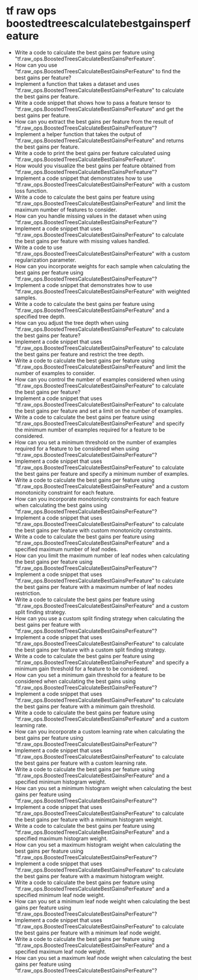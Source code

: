 # tf raw ops boostedtreescalculatebestgainsperfeature

- Write a code to calculate the best gains per feature using "tf.raw_ops.BoostedTreesCalculateBestGainsPerFeature".
- How can you use "tf.raw_ops.BoostedTreesCalculateBestGainsPerFeature" to find the best gains per feature?
- Implement a function that takes a dataset and uses "tf.raw_ops.BoostedTreesCalculateBestGainsPerFeature" to calculate the best gains per feature.
- Write a code snippet that shows how to pass a feature tensor to "tf.raw_ops.BoostedTreesCalculateBestGainsPerFeature" and get the best gains per feature.
- How can you extract the best gains per feature from the result of "tf.raw_ops.BoostedTreesCalculateBestGainsPerFeature"?
- Implement a helper function that takes the output of "tf.raw_ops.BoostedTreesCalculateBestGainsPerFeature" and returns the best gains per feature.
- Write a code to print the best gains per feature calculated using "tf.raw_ops.BoostedTreesCalculateBestGainsPerFeature".
- How would you visualize the best gains per feature obtained from "tf.raw_ops.BoostedTreesCalculateBestGainsPerFeature"?
- Implement a code snippet that demonstrates how to use "tf.raw_ops.BoostedTreesCalculateBestGainsPerFeature" with a custom loss function.
- Write a code to calculate the best gains per feature using "tf.raw_ops.BoostedTreesCalculateBestGainsPerFeature" and limit the maximum number of features to consider.
- How can you handle missing values in the dataset when using "tf.raw_ops.BoostedTreesCalculateBestGainsPerFeature"?
- Implement a code snippet that uses "tf.raw_ops.BoostedTreesCalculateBestGainsPerFeature" to calculate the best gains per feature with missing values handled.
- Write a code to use "tf.raw_ops.BoostedTreesCalculateBestGainsPerFeature" with a custom regularization parameter.
- How can you incorporate weights for each sample when calculating the best gains per feature using "tf.raw_ops.BoostedTreesCalculateBestGainsPerFeature"?
- Implement a code snippet that demonstrates how to use "tf.raw_ops.BoostedTreesCalculateBestGainsPerFeature" with weighted samples.
- Write a code to calculate the best gains per feature using "tf.raw_ops.BoostedTreesCalculateBestGainsPerFeature" and a specified tree depth.
- How can you adjust the tree depth when using "tf.raw_ops.BoostedTreesCalculateBestGainsPerFeature" to calculate the best gains per feature?
- Implement a code snippet that uses "tf.raw_ops.BoostedTreesCalculateBestGainsPerFeature" to calculate the best gains per feature and restrict the tree depth.
- Write a code to calculate the best gains per feature using "tf.raw_ops.BoostedTreesCalculateBestGainsPerFeature" and limit the number of examples to consider.
- How can you control the number of examples considered when using "tf.raw_ops.BoostedTreesCalculateBestGainsPerFeature" to calculate the best gains per feature?
- Implement a code snippet that uses "tf.raw_ops.BoostedTreesCalculateBestGainsPerFeature" to calculate the best gains per feature and set a limit on the number of examples.
- Write a code to calculate the best gains per feature using "tf.raw_ops.BoostedTreesCalculateBestGainsPerFeature" and specify the minimum number of examples required for a feature to be considered.
- How can you set a minimum threshold on the number of examples required for a feature to be considered when using "tf.raw_ops.BoostedTreesCalculateBestGainsPerFeature"?
- Implement a code snippet that uses "tf.raw_ops.BoostedTreesCalculateBestGainsPerFeature" to calculate the best gains per feature and specify a minimum number of examples.
- Write a code to calculate the best gains per feature using "tf.raw_ops.BoostedTreesCalculateBestGainsPerFeature" and a custom monotonicity constraint for each feature.
- How can you incorporate monotonicity constraints for each feature when calculating the best gains using "tf.raw_ops.BoostedTreesCalculateBestGainsPerFeature"?
- Implement a code snippet that uses "tf.raw_ops.BoostedTreesCalculateBestGainsPerFeature" to calculate the best gains per feature with custom monotonicity constraints.
- Write a code to calculate the best gains per feature using "tf.raw_ops.BoostedTreesCalculateBestGainsPerFeature" and a specified maximum number of leaf nodes.
- How can you limit the maximum number of leaf nodes when calculating the best gains per feature using "tf.raw_ops.BoostedTreesCalculateBestGainsPerFeature"?
- Implement a code snippet that uses "tf.raw_ops.BoostedTreesCalculateBestGainsPerFeature" to calculate the best gains per feature with a maximum number of leaf nodes restriction.
- Write a code to calculate the best gains per feature using "tf.raw_ops.BoostedTreesCalculateBestGainsPerFeature" and a custom split finding strategy.
- How can you use a custom split finding strategy when calculating the best gains per feature with "tf.raw_ops.BoostedTreesCalculateBestGainsPerFeature"?
- Implement a code snippet that uses "tf.raw_ops.BoostedTreesCalculateBestGainsPerFeature" to calculate the best gains per feature with a custom split finding strategy.
- Write a code to calculate the best gains per feature using "tf.raw_ops.BoostedTreesCalculateBestGainsPerFeature" and specify a minimum gain threshold for a feature to be considered.
- How can you set a minimum gain threshold for a feature to be considered when calculating the best gains using "tf.raw_ops.BoostedTreesCalculateBestGainsPerFeature"?
- Implement a code snippet that uses "tf.raw_ops.BoostedTreesCalculateBestGainsPerFeature" to calculate the best gains per feature with a minimum gain threshold.
- Write a code to calculate the best gains per feature using "tf.raw_ops.BoostedTreesCalculateBestGainsPerFeature" and a custom learning rate.
- How can you incorporate a custom learning rate when calculating the best gains per feature using "tf.raw_ops.BoostedTreesCalculateBestGainsPerFeature"?
- Implement a code snippet that uses "tf.raw_ops.BoostedTreesCalculateBestGainsPerFeature" to calculate the best gains per feature with a custom learning rate.
- Write a code to calculate the best gains per feature using "tf.raw_ops.BoostedTreesCalculateBestGainsPerFeature" and a specified minimum histogram weight.
- How can you set a minimum histogram weight when calculating the best gains per feature using "tf.raw_ops.BoostedTreesCalculateBestGainsPerFeature"?
- Implement a code snippet that uses "tf.raw_ops.BoostedTreesCalculateBestGainsPerFeature" to calculate the best gains per feature with a minimum histogram weight.
- Write a code to calculate the best gains per feature using "tf.raw_ops.BoostedTreesCalculateBestGainsPerFeature" and a specified maximum histogram weight.
- How can you set a maximum histogram weight when calculating the best gains per feature using "tf.raw_ops.BoostedTreesCalculateBestGainsPerFeature"?
- Implement a code snippet that uses "tf.raw_ops.BoostedTreesCalculateBestGainsPerFeature" to calculate the best gains per feature with a maximum histogram weight.
- Write a code to calculate the best gains per feature using "tf.raw_ops.BoostedTreesCalculateBestGainsPerFeature" and a specified minimum leaf node weight.
- How can you set a minimum leaf node weight when calculating the best gains per feature using "tf.raw_ops.BoostedTreesCalculateBestGainsPerFeature"?
- Implement a code snippet that uses "tf.raw_ops.BoostedTreesCalculateBestGainsPerFeature" to calculate the best gains per feature with a minimum leaf node weight.
- Write a code to calculate the best gains per feature using "tf.raw_ops.BoostedTreesCalculateBestGainsPerFeature" and a specified maximum leaf node weight.
- How can you set a maximum leaf node weight when calculating the best gains per feature using "tf.raw_ops.BoostedTreesCalculateBestGainsPerFeature"?